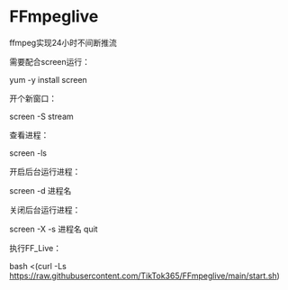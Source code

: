 # FFmpeglive
ffmpeg实现24小时不间断推流

需要配合screen运行：

yum -y install screen

开个新窗口：

screen -S stream

查看进程：

screen -ls

开启后台运行进程：

screen -d 进程名

关闭后台运行进程：

screen -X -s 进程名 quit

执行FF_Live：

bash <(curl -Ls https://raw.githubusercontent.com/TikTok365/FFmpeglive/main/start.sh)
